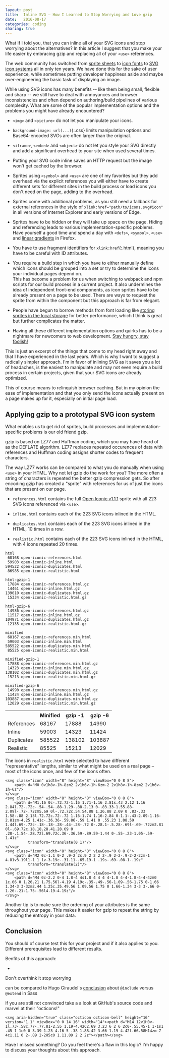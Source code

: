 ```yaml
---
layout: post
title:  Inline SVG – How I Learned to Stop Worrying and Love gzip
date:   2016-08-17
categories: coding
sharing: true
---
```


<!--
Inline SVG - Should We Stop Worrying and Learn to Love gzip?
Inline SVG or: How I Learned to Stop Worrying and Love gzip
Don't Overthink It (Flexbox) Grids

state-of-the-art and best practice implementations have some shortcomings
-->

What If I told you, that you can inline all of your SVG icons and stop worrying about the alternatives? In this article I suggest that you make your life easier by embracing gzip and replacing all of your `<use>` references.

The web community has switched from [sprite sheets](http://alistapart.com/article/sprites) to [icon fonts](https://24ways.org/2011/displaying-icons-with-fonts-and-data-attributes) to [SVG icon systems](https://24ways.org/2014/an-overview-of-svg-sprite-creation-techniques/) all in only ten years. We have done this for the sake of user experience, while sometimes putting developer happiness aside and maybe over-engineering the basic task of displaying an image.

While using SVG icons has many benefits -- like them being small, flexible and sharp -- we still have to deal with annoyances and browser inconsistencies and often depend on authoring/build pipelines of various complexity. What are some of the popular implementation options and the problems you might have already encountered?

* `<img>` and `<picture>` do not let you manipulate your icons.

* `background-image: url(...)`{:.css} limits manipulation options and Base64-encoded SVGs are often larger than the original.

* `<iframe>`, `<embed>` and `<object>` do not let you style your SVG directly and add a significant overhead to your site when used several times.

* Putting your SVG code inline saves an HTTP request but the image won't get cached by the browser.

* Sprites using `<symbol>` and `<use>` are one of my favorites but they add overhead via the explicit references you will either have to create different sets for different sites in the build process or load icons you don't need on the page, adding to the overhead.

* Sprites come with additional problems, as you still need a fallback for external references in the style of `xlink:href="path/to/icons.svg#icon"` in all versions of Internet Explorer and early versions of Edge.

* Sprites have to be hidden or they will take up space on the page. Hiding and referencing leads to various implementation-specific problems. Have yourself a good time and spend a day with `<defs>`, `<symbol>`, `<use>` and [linear gradients](https://bugzilla.mozilla.org/show_bug.cgi?id=353575) in Firefox.

* You have to use fragment identifiers for `xlink:href`{:.html}, meaning you have to be careful with ID attributes.
 
* You require a build step in which you have to either manually define which icons should be grouped into a set or try to determine the icons your individual pages depend on.<br>
This has become a problem for us when switching to webpack and npm scripts for our build process in a current project. It also undermines the idea of independent front-end components, as icon sprites have to be already present on a page to be used. There are ways to request the sprite from within the component but this approach is far from elegant.

* People have begun to borrow methods from font loading like [storing sprites in the local storage](http://osvaldas.info/caching-svg-sprite-in-localstorage) for better performance, which I think is great but further complicates the matter.

* Having all these different implementation options and quirks has to be a nightmare for newcomers to web development. [Stay hungry, stay foolish!](https://www.youtube.com/watch?v=UF8uR6Z6KLc)

This is just an excerpt of the things that come to my head right away and that I have experienced in the last years. Which is why I want to suggest a radically simpler approach. I'm in favor of inlining SVG as it saves you a lot of headaches, is the easiest to manipulate and may not even require a build process in certain projects, given that your SVG icons are already optimized.

This of course means to relinquish browser caching. But in my opinion the ease of implementation and that you only send the icons actually present on a page makes up for it, especially on initial page load.



## Applying gzip to a prototypal SVG icon system

What enables us to get rid of sprites, build processes and implementation-specific problems is our old friend gzip.

gzip is based on LZ77 and Huffman coding, which you may have heard of as the DEFLATE algorithm. LZ77 replaces repeated occurences of data with references and Huffman coding assigns shorter codes to frequent characters. 

The way LZ77 works can be compared to what you do manually when using `<use>` in your HTML. Why not let gzip do the work for you? The more often a string of characters is repeated the better gzip compression gets. So after encoding gzip has created a "sprite" with references for us of just the icons that are present on our page.

* `references.html` contains the full [Open Iconic v1.1.1](http://useiconic.com/open) sprite with all 223 SVG icons referenced via `<use>`.

* `inline.html` contains each of the 223 SVG icons inlined in the HTML.

* `duplicates.html` contains each of the 223 SVG icons inlined in the HTML, 10 times in a row.

* `realistic.html` contains each of the 223 SVG icons inlined in the HTML, with 4 icons repeated 20 times.

```
html
 68168 open-iconic-references.html
 59903 open-iconic-inline.html
594522 open-iconic-duplicates.html
 86985 open-iconic-realistic.html

html-gzip-1
 17884 open-iconic-references.html.gz
 14461 open-iconic-inline.html.gz
139610 open-iconic-duplicates.html.gz
 15334 open-iconic-realistic.html.gz

html-gzip-6
 14986 open-iconic-references.html.gz
 11517 open-iconic-inline.html.gz
104971 open-iconic-duplicates.html.gz
 12135 open-iconic-realistic.html.gz

minified
 68167 open-iconic-references.min.html
 59003 open-iconic-inline.min.html
585522 open-iconic-duplicates.min.html
 85525 open-iconic-realistic.min.html

minified-gzip-1
 17888 open-iconic-references.min.html.gz
 14323 open-iconic-inline.min.html.gz
138102 open-iconic-duplicates.min.html.gz
 15213 open-iconic-realistic.min.html.gz

minified-gzip-6
 14990 open-iconic-references.min.html.gz
 11424 open-iconic-inline.min.html.gz
103887 open-iconic-duplicates.min.html.gz
 12029 open-iconic-realistic.min.html.gz
```

<table>
    <tr>
        <th></th>
        <th>Minified</th>
        <th>gzip -1</th>
        <th>gzip -6</th>
    </tr>
    <tr>
        <td>References</td>
        <td>68167</td>
        <td>17888</td>
        <td>14990</td>
    </tr>
    <tr>
        <td>Inline</td>
        <td>59003</td>
        <td>14323</td>
        <td>11424</td>
    </tr>
    <tr>
        <td>Duplicates</td>
        <td>585522</td>
        <td>138102</td>
        <td>103887</td>
    </tr>
    <tr>
        <td>Realistic</td>
        <td>85525</td>
        <td>15213</td>
        <td>12029</td>
    </tr>
</table>

The icons in `realistic.html` were selected to have different "representative" lengths, similar to what might be used on a real page – most of the icons once, and few of the icons often.

```
<svg class="icon" width="8" height="8" viewBox="0 0 8 8">
    <path d="M0 0v1h8v-1h-8zm2 2v1h6v-1h-6zm-2 2v1h8v-1h-8zm2 2v1h6v-1h-6z"/>
</svg>
<svg class="icon" width="8" height="8" viewBox="0 0 8 8">
    <path d="M1.16 0c-.72.72-1.16 1.71-1.16 2.81s.43 2.12 1.16 2.84l.72-.72c-.54-.54-.88-1.29-.88-2.13 0-.83.33-1.55.88-2.09l-.72-.72zm5.69 0l-.72.72c.54.54.88 1.26.88 2.09 0 .83-.33 1.58-.88 2.13l.72.72c.72-.72 1.16-1.74 1.16-2.84 0-1.1-.43-2.09-1.16-2.81zm-4.25 1.41c-.36.36-.59.86-.59 1.41 0 .55.23 1.08.59 1.44l.69-.72c-.18-.18-.28-.44-.28-.72 0-.28.1-.5.28-.69l-.69-.72zm2.81 0l-.69.72c.18.18.28.41.28.69 0 .28-.1.54-.28.72l.69.72c.36-.36.59-.89.59-1.44 0-.55-.23-1.05-.59-1.41z"
          transform="translate(0 1)"/>
</svg>
<svg class="icon" width="8" height="8" viewBox="0 0 8 8">
    <path d="M2 0c-1.1 0-2 .9-2 2s.9 2 2 2 2-.9 2-2-.9-2-2-2zm-1 4.81v3.19l1-1 1 1v-3.19c-.31.11-.65.19-1 .19s-.69-.08-1-.19z"
          transform="translate(2)"/>
</svg>
<svg class="icon" width="8" height="8" viewBox="0 0 8 8">
    <path d="M4 0c-2.2 0-4 1.8-4 4s1.8 4 4 4 4-1.8 4-4-1.8-4-4-4zm0 1c.66 0 1.26.21 1.75.56l-4.19 4.19c-.35-.49-.56-1.09-.56-1.75 0-1.66 1.34-3 3-3zm2.44 1.25c.35.49.56 1.09.56 1.75 0 1.66-1.34 3-3 3-.66 0-1.26-.21-1.75-.56l4.19-4.19z"/>
</svg>
```

Another tip is to make sure the ordering of your attributes is the same throughout your page. This makes it easier for gzip to repeat the string by reducing the entropy in your data.



## Conclusion

You should of course test this for your project and if it also applies to you. Different prerequisites lead to different results.

Benfits of this approach:

*

Don't overthink it
stop worrying

can be compared to Hugo Giraudel's [conclusion](https://www.sitepoint.com/avoid-sass-extend/) about `@include` versus `@extend` in Sass


If you are still not convinced take a a look at GitHub's source code and marvel at their "octicons!"

```
<svg aria-hidden="true" class="octicon octicon-bell" height="16" version="1.1" viewBox="0 0 14 16" width="14"><path d="M14 12v1H0v-1l.73-.58c.77-.77.81-2.55 1.19-4.42C2.69 3.23 6 2 6 2c0-.55.45-1 1-1s1 .45 1 1c0 0 3.39 1.23 4.16 5 .38 1.88.42 3.66 1.19 4.42l.66.58H14zm-7 4c1.11 0 2-.89 2-2H5c0 1.11.89 2 2 2z"></path></svg>
```

Have I missed something? Do you feel there's a flaw in this logic? I'm happy to discuss your thoughts about this approach. 
